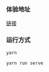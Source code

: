 ### 体验地址
[链接](https://hhzzcc.github.io/image-to-matrix/dist/index.html#/)

### 运行方式
```
yarn

yarn run serve

```

